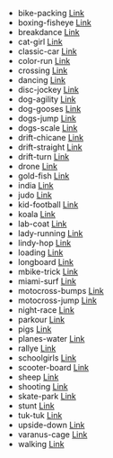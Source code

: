 * bike-packing     [Link](https://www.youtube.com/watch?v=2JMcuDkvX8I)
* boxing-fisheye   [Link](https://www.youtube.com/watch?v=pq4DN-V62Bk)
* breakdance       [Link](https://www.youtube.com/watch?v=5Ys8Gv3uPGA)
* cat-girl         [Link](https://www.youtube.com/watch?v=2OcuM916OD4)
* classic-car      [Link](https://www.youtube.com/watch?v=EuX_NCNHYK0)
* color-run        [Link](https://videos.pexels.com/videos/color-run-553)
* crossing         [Link](https://www.youtube.com/watch?v=YzpkoPGclas)
* dancing          [Link](https://videos.pexels.com/videos/people-dancing-1066)
* disc-jockey      [Link](https://www.youtube.com/watch?v=ZBOLTmudhEw)
* dog-agility      [Link](https://www.youtube.com/watch?v=LEz1VzUKTQk)
* dog-gooses       [Link](https://www.youtube.com/watch?v=Ljb3XokMuQc)
* dogs-jump        [Link](https://www.youtube.com/watch?v=hBPQXqXIESI)
* dogs-scale       [Link](https://www.youtube.com/watch?v=HhxyxHB8lFM)
* drift-chicane    [Link](https://www.youtube.com/watch?v=w8jv-WSgKzE)
* drift-straight   [Link](https://www.youtube.com/watch?v=oBXdW2g25Vg)
* drift-turn       [Link](https://www.youtube.com/watch?v=w8jv-WSgKzE)
* drone            [Link](https://www.youtube.com/watch?v=KCpfQNTatMQ)
* gold-fish        [Link](https://youtu.be/5mSjUBUvIPU?t=9)
* india            [Link](http://www.vidsplay.com/india.html)
* judo             [Link](https://www.youtube.com/watch?v=Nu3IQWiJ9vg)
* kid-football     [Link](https://www.youtube.com/watch?v=O0It_aMx9pg)
* koala            [Link](https://www.videvo.net/video/koala-in-tree-2/1287)
* lab-coat         [Link](https://www.youtube.com/watch?v=5IElrBQ5wb4)
* lady-running     [Link](https://youtu.be/dOFv-Bl1IsQ?t=214)
* lindy-hop        [Link](https://www.youtube.com/watch?v=w7wjhGr1mBw)
* loading          [Link](https://www.youtube.com/watch?v=C35Rnl81jnc)
* longboard        [Link](https://www.videezy.com/sports/1273-longboarding-panorama-bikeway)
* mbike-trick      [Link](https://www.youtube.com/watch?v=gYdQ-8DZQoE)
* miami-surf       [Link](https://www.youtube.com/watch?v=h9-RZkEt3b4)
* motocross-bumps  [Link](https://www.youtube.com/watch?v=lWYG_xLG6YU)
* motocross-jump   [Link](https://www.youtube.com/watch?v=lWYG_xLG6YU)
* night-race       [Link](https://www.youtube.com/watch?v=v5MESKmFtQs)
* parkour          [Link](https://www.youtube.com/watch?v=cpcUARb6p0c)
* pigs             [Link](https://www.videvo.net/video/pig-with-young/3043)
* planes-water     [Link](https://www.youtube.com/watch?v=m4y-s64fAGs)
* rallye           [Link](https://pixabay.com/en/videos/rallye-car-race-rally-drifting-1295/)
* schoolgirls      [Link](https://www.youtube.com/watch?v=dGzO3E2GYMQ)
* scooter-board    [Link](https://www.youtube.com/watch?v=xlnhNfnuMc8)
* sheep            [Link](https://videos.pexels.com/videos/sheep-in-a-farm-1668)
* shooting         [Link](https://mango.blender.org)
* skate-park       [Link](https://www.videezy.com/sports/3970-skateboarder-riding-around-a-bowl-at-venice-beach-4k)
* stunt            [Link](https://www.youtube.com/watch?v=SRrqPqQL_Z8)
* tuk-tuk          [Link](https://www.youtube.com/watch?v=4Fz4O1hGS8w)
* upside-down      [Link](https://www.youtube.com/watch?v=Dyj6d90ar24)
* varanus-cage     [Link](https://youtu.be/oCZZE3i7cEI?t=205)
* walking          [Link](https://www.youtube.com/watch?v=0dq1ArzsyIY)
